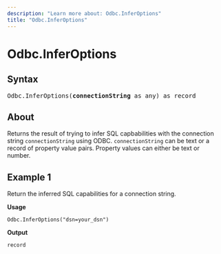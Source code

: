 ```yaml
---
description: "Learn more about: Odbc.InferOptions"
title: "Odbc.InferOptions"
---
```

# Odbc.InferOptions

## Syntax

<pre>
Odbc.InferOptions(<b>connectionString</b> as any) as record
</pre>

## About

Returns the result of trying to infer SQL capbabilities with the connection string `connectionString` using ODBC. `connectionString` can be text or a record of property value pairs. Property values can either be text or number.

## Example 1

Return the inferred SQL capabilities for a connection string.

**Usage**

```powerquery-m
Odbc.InferOptions("dsn=your_dsn")
```

**Output**

```powerquery-m
record
```

